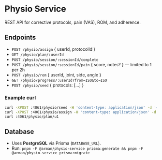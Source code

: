 # Physio Service

REST API for corrective protocols, pain (VAS), ROM, and adherence.

## Endpoints

- `POST /physio/assign` { userId, protocolId }
- `GET /physio/plan/:userId`
- `POST /physio/session/:sessionId/complete`
- `POST /physio/session/:sessionId/pain` { score, notes? }  — limited to 1 per 2h
- `POST /physio/rom` { userId, joint, side, angle }
- `GET /physio/progress/:userId?from=ISO&to=ISO`
- `POST /physio/seed` { protocols: [...] }

### Example curl

```bash
curl -XPOST :4061/physio/seed -H 'content-type: application/json' -d '{"protocols":[{"id":"p1","name":"Knee Basic","area":"knee","weeks":4,"steps":[{"id":"s1","week":1,"day":1,"exerciseId":"bridge","seconds":30}]}] }'
curl -XPOST :4061/physio/assign -H 'content-type: application/json' -d '{"userId":"u1","protocolId":"p1"}'
curl :4061/physio/plan/u1
```


## Database
- Uses **PostgreSQL** via Prisma (`DATABASE_URL`).
- Run: `pnpm -F @arman/physio-service prisma:generate && pnpm -F @arman/physio-service prisma:migrate`
